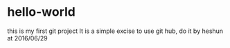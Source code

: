 # hello-world
this is my first git project
It is a simple excise to use git hub, do it by heshun at 2016/06/29
